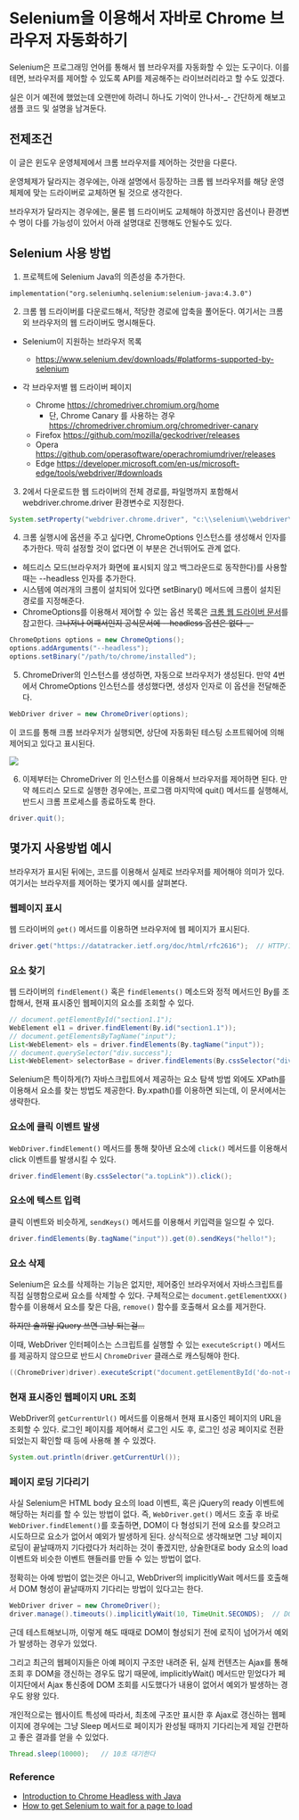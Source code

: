 # Selenium을 이용해서 자바로 Chrome 브라우저 자동화하기

Selenium은 프로그래밍 언어를 통해서 웹 브라우저를 자동화할 수 있는 도구이다.
이를테면, 브라우저를 제어할 수 있도록 API를 제공해주는 라이브러리라고 할 수도 있겠다.

실은 이거 예전에 했었는데 오랜만에 하려니 하나도 기억이 안나서-_- 간단하게 해보고 샘플 코드 및 설명을 남겨둔다.

## 전제조건

이 글은 윈도우 운영체제에서 크롬 브라우저를 제어하는 것만을 다룬다.

운영체제가 달라지는 경우에는, 아래 설명에서 등장하는 크롬 웹 브라우저를 해당 운영체제에 맞는 드라이버로 교체하면 될 것으로 생각한다.

브라우저가 달라지는 경우에는, 물론 웹 드라이버도 교체해야 하겠지만 옵션이나 환경변수 명이 다를 가능성이 있어서 아래 설명대로 진행해도 안될수도 있다.

## Selenium 사용 방법

1. 프로젝트에 Selenium Java의 의존성을 추가한다.

```
implementation("org.seleniumhq.selenium:selenium-java:4.3.0")
```

2. 크롬 웹 드라이버를 다운로드해서, 적당한 경로에 압축을 풀어둔다. 여기서는 크롬 외 브라우저의 웹 드라이버도 명시해둔다.

* Selenium이 지원하는 브라우저 목록
  * https://www.selenium.dev/downloads/#platforms-supported-by-selenium

* 각 브라우저별 웹 드라이버 페이지
  * Chrome https://chromedriver.chromium.org/home
    * 단, Chrome Canary 를 사용하는 경우 https://chromedriver.chromium.org/chromedriver-canary
  * Firefox https://github.com/mozilla/geckodriver/releases
  * Opera https://github.com/operasoftware/operachromiumdriver/releases
  * Edge https://developer.microsoft.com/en-us/microsoft-edge/tools/webdriver/#downloads

3. 2에서 다운로드한 웹 드라이버의 전체 경로를, 파일명까지 포함해서 webdriver.chrome.driver 환경변수로 지정한다.

```java
System.setProperty("webdriver.chrome.driver", "c:\\selenium\\webdriver\\chromedriver.exe");
```

4. 크롬 실행시에 옵션을 주고 싶다면, ChromeOptions 인스턴스를 생성해서 인자를 추가한다.
딱히 설정할 것이 없다면 이 부분은 건너뛰어도 관계 없다.

* 헤드리스 모드(브라우저가 화면에 표시되지 않고 백그라운드로 동작한다)를 사용할 때는 --headless 인자를 추가한다.
* 시스템에 여러개의 크롬이 설치되어 있다면 setBinary() 메서드에 크롬이 설치된 경로를 지정해준다.
* ChromeOptions를 이용해서 제어할 수 있는 옵션 목록은 [크롬 웹 드라이버 문서](https://chromedriver.chromium.org/capabilities)를 참고한다.
~~그나저나 어째서인지 공식문서에 --headless 옵션은 없다-_-~~

```java
ChromeOptions options = new ChromeOptions();
options.addArguments("--headless");
options.setBinary("/path/to/chrome/installed");
```

5. ChromeDriver의 인스턴스를 생성하면, 자동으로 브라우저가 생성된다. 
만약 4번에서 ChromeOptions 인스턴스를 생성했다면, 생성자 인자로 이 옵션을 전달해준다.

```java
WebDriver driver = new ChromeDriver(options);
```

이 코드를 통해 크롬 브라우저가 실행되면, 상단에 자동화된 테스팅 소프트웨어에 의해 제어되고 있다고 표시된다.

![](https://user-images.githubusercontent.com/12710869/178525331-6c7db943-af06-41de-8490-674a94f6b006.png)

6. 이제부터는 ChromeDriver 의 인스턴스를 이용해서 브라우저를 제어하면 된다.
만약 헤드리스 모드로 실행한 경우에는, 프로그램 마지막에 quit() 메서드를 실행해서, 반드시 크롬 프로세스를 종료하도록 한다.

```java
driver.quit();
```

## 몇가지 사용방법 예시

브라우저가 표시된 뒤에는, 코드를 이용해서 실제로 브라우저를 제어해야 의미가 있다.
여기서는 브라우저를 제어하는 몇가지 예시를 살펴본다.

### 웹페이지 표시

웹 드라이버의 ```get()``` 메서드를 이용하면 브라우저에 웹 페이지가 표시된다.

```java
driver.get("https://datatracker.ietf.org/doc/html/rfc2616");  // HTTP/1.1 스펙을 명시한 RFC 2616 문서
```

### 요소 찾기

웹 드라이버의 ```findElement()``` 혹은 ```findElements()``` 메소드와 정적 메서드인 By를 조합해서,
현재 표시중인 웹페이지의 요소를 조회할 수 있다.

```java
// document.getElementById("section1.1");
WebElement el1 = driver.findElement(By.id("section1.1"));
// document.getElementsByTagName("input");
List<WebElement> els = driver.findElements(By.tagName("input"));
// document.querySelector("div.success");
List<WebElement> selectorBase = driver.findElements(By.cssSelector("div.success"));
```

Selenium은 특이하게(?) 자바스크립트에서 제공하는 요소 탐색 방법 외에도 XPath를 이용해서 요소를 찾는 방법도 제공한다.
By.xpath()를 이용하면 되는데, 이 문서에서는 생략한다.

### 요소에 클릭 이벤트 발생

```WebDriver.findElement()``` 메서드를 통해 찾아낸 요소에 ```click()``` 메서드를 이용해서 click 이벤트를 발생시킬 수 있다.

```java
driver.findElement(By.cssSelector("a.topLink")).click();
```

### 요소에 텍스트 입력

클릭 이벤트와 비슷하게, ```sendKeys()``` 메서드를 이용해서 키입력을 일으킬 수 있다.

```java
driver.findElements(By.tagName("input")).get(0).sendKeys("hello!");
```

### 요소 삭제

Selenium은 요소를 삭제하는 기능은 없지만, 제어중인 브라우저에서 자바스크립트를 직접 실행함으로써 요소를 삭제할 수 있다.
구체적으로는 ```document.getElementXXX()``` 함수를 이용해서 요소를 찾은 다음, ```remove()``` 함수를 호출해서 요소를 제거한다.

~~하지만 솔까말 jQuery 쓰면 그냥 되는걸...~~

이때, WebDriver 인터페이스는 스크립트를 실행할 수 있는 ```executeScript()``` 메서드를 제공하지 않으므로
반드시 ```ChromeDriver``` 클래스로 캐스팅해야 한다.

```java
((ChromeDriver)driver).executeScript("document.getElementById('do-not-need-element').remove();");
```

### 현재 표시중인 웹페이지 URL 조회

WebDriver의 ```getCurrentUrl()``` 메서드를 이용해서 현재 표시중인 페이지의 URL을 조회할 수 있다.
로그인 페이지를 제어해서 로그인 시도 후, 로그인 성공 페이지로 전환되었는지 확인할 때 등에 사용해 볼 수 있겠다.

```java
System.out.println(driver.getCurrentUrl());
```

### 페이지 로딩 기다리기

사실 Selenium은 HTML body 요소의 load 이벤트, 혹은 jQuery의 ready 이벤트에 해당하는 처리를 할 수 있는 방법이 없다.
즉, ```WebDriver.get()``` 메서드 호출 후 바로 ```WebDriver.findElement()```를 호출하면,
DOM이 다 형성되기 전에 요소를 찾으려고 시도하므로 요소가 없어서 예외가 발생하게 된다.
상식적으로 생각해보면 그냥 페이지 로딩이 끝날때까지 기다렸다가 처리하는 것이 좋겠지만,
상술한대로 body 요소의 load 이벤트와 비슷한 이벤트 핸들러를 만들 수 있는 방법이 없다.

정확히는 아예 방법이 없는것은 아니고, WebDriver의 implicitlyWait 메서드를 호출해서 DOM 형성이 끝날때까지 기다리는 방법이 있다고는 한다.

```java
WebDriver driver = new ChromeDriver();
driver.manage().timeouts().implicitlyWait(10, TimeUnit.SECONDS);  // DOM이 형성되기까지 암묵적으로 10초를 기다린다
```

근데 테스트해보니까, 이렇게 해도 때때로 DOM이 형성되기 전에 로직이 넘어가서 예외가 발생하는 경우가 있었다.

그리고 최근의 웹페이지들은 아예 페이지 구조만 내려준 뒤, 실제 컨텐츠는 Ajax를 통해 조회 후 DOM을 갱신하는 경우도 많기 때문에,
implicitlyWait() 메서드만 믿었다가 페이지단에서 Ajax 통신중에 DOM 조회를 시도했다가 내용이 없어서 예외가 발생하는 경우도 왕왕 있다.

개인적으로는 웹사이트 특성에 따라서, 최초에 구조만 표시한 후 Ajax로 갱신하는 웹페이지에 경우에는 그냥
Sleep 메서드로 페이지가 완성될 때까지 기다리는게 제일 간편하고 좋은 결과를 얻을 수 있었다.

```java
Thread.sleep(10000);   // 10초 대기한다
```

### Reference

* [Introduction to Chrome Headless with Java](https://www.scrapingbee.com/blog/introduction-to-chrome-headless/)
* [How to get Selenium to wait for a page to load](https://www.browserstack.com/guide/selenium-wait-for-page-to-load)